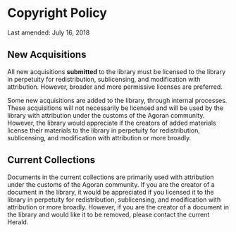 # Copyright Policy

Last amended: July 16, 2018

## New Acquisitions

All new acquisitions **submitted** to the library must be licensed to the library in perpetuity for redistribution, sublicensing, and modification with attribution. However, broader and more permissive licenses are preferred.

Some new acquisitions are added to the library, through internal processes. These acquisitions will not necessarily be licensed and will be used by the library with attribution under the customs of the Agoran community. However, the library would appreciate if the creators of added materials license their materials to the library in perpetuity for redistribution, sublicensing, and modification with attribution or more broadly.

## Current Collections

Documents in the current collections are primarily used with attribution under the customs of the Agoran community. If you are the creator of a document in the library, it would be appreciated if you licensed it to the library in perpetuity for redistribution, sublicensing, and modification with attribution or more broadly. However, if you are the creator of a document in the library and would like it to be removed, please contact the current Herald. 
